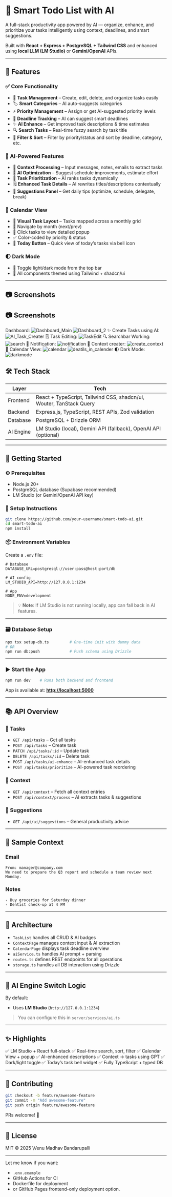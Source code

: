 # 🧠 Smart Todo List with AI

A full-stack productivity app powered by AI — organize, enhance, and prioritize your tasks intelligently using context, deadlines, and smart suggestions.

Built with **React + Express + PostgreSQL + Tailwind CSS** and enhanced using **local LLM (LM Studio)** or **Gemini/OpenAI** APIs.

---

## 🌟 Features

### ✅ Core Functionality

* 📝 **Task Management** – Create, edit, delete, and organize tasks easily
* 🏷️ **Smart Categories** – AI auto-suggests categories
* ⚡ **Priority Management** – Assign or get AI-suggested priority levels
* 📅 **Deadline Tracking** – AI can suggest smart deadlines
* ✨ **AI Enhance** – Get improved task descriptions & time estimates
* 🔍 **Search Tasks** – Real-time fuzzy search by task title
* 🧮 **Filter & Sort** – Filter by priority/status and sort by deadline, category, etc.

### 🤖 AI-Powered Features

* 💬 **Context Processing** – Input messages, notes, emails to extract tasks
* 🧠 **AI Optimization** – Suggest schedule improvements, estimate effort
* 🎯 **Task Prioritization** – AI ranks tasks dynamically
* 🗒️ **Enhanced Task Details** – AI rewrites titles/descriptions contextually
* 📌 **Suggestions Panel** – Get daily tips (optimize, schedule, delegate, break)

### 📅 Calendar View

* 📆 **Visual Task Layout** – Tasks mapped across a monthly grid
* 🔁 Navigate by month (next/prev)
* 📌 Click tasks to view detailed popup
* ✅ Color-coded by priority & status
* 🔔 **Today Button** – Quick view of today’s tasks via bell icon

### 🌓 Dark Mode

* 🌙 Toggle light/dark mode from the top bar
* 🖤 All components themed using Tailwind + shadcn/ui

---

## 📷 Screenshots
## 📷 Screenshots
Dashboard:
![Dashboard_Main](Screenshots_project/dashboard.png)
![Dashboard_2](Screenshots_project/dashboard-2.png)
✨ Create Tasks using AI:
![AI_Task_Creater](Screenshots_project/AI_PoweredTaskCreater.png)
🗒️ Task Editing:
![TaskEdit](Screenshots_project/taskEditDashboard.png)
🔍 Searchbar Working:
![search](Screenshots_project/SearchbarWorking.png)
🔔 Notification:
![notification](Screenshots_project/notification_bell_working.png)
💬 Context creater:
![create_context](Screenshots_project/context_page.png)
📅 Calendar View:
![calendar](Screenshots_project/Calendar_page.png)
![deatils_in_calender](Screenshots_project/popupInCalendar.png)
🌓 Dark Mode:
![darkmode](Screenshots_project/DarkMode.png)


## 🛠️ Tech Stack

| Layer     | Tech                                                                |
| --------- | ------------------------------------------------------------------- |
| Frontend  | React + TypeScript, Tailwind CSS, shadcn/ui, Wouter, TanStack Query |
| Backend   | Express.js, TypeScript, REST APIs, Zod validation                   |
| Database  | PostgreSQL + Drizzle ORM                                            |
| AI Engine | LM Studio (local), Gemini API (fallback), OpenAI API (optional)     |

---

## 🚀 Getting Started

### ⚙️ Prerequisites

* Node.js 20+
* PostgreSQL database (Supabase recommended)
* LM Studio (or Gemini/OpenAI API key)

### 🔧 Setup Instructions

```bash
git clone https://github.com/your-username/smart-todo-ai.git
cd smart-todo-ai
npm install
```

### 📦 Environment Variables

Create a `.env` file:

```env
# Database
DATABASE_URL=postgresql://user:pass@host:port/db

# AI config
LM_STUDIO_API=http://127.0.0.1:1234

# App
NODE_ENV=development
```

> 💡 **Note**: If LM Studio is not running locally, app can fall back in AI features.

---

### 🗃️ Database Setup

```bash
npx tsx setup-db.ts         # One-time init with dummy data
# OR
npm run db:push             # Push schema using Drizzle
```

---

### ▶️ Start the App

```bash
npm run dev    # Runs both backend and frontend
```

App is available at: **[http://localhost:5000](http://localhost:5000)**

---

## 📚 API Overview

### 🔹 Tasks

* `GET /api/tasks` – Get all tasks
* `POST /api/tasks` – Create task
* `PATCH /api/tasks/:id` – Update task
* `DELETE /api/tasks/:id` – Delete task
* `POST /api/tasks/ai-enhance` – AI-enhanced task details
* `POST /api/tasks/prioritize` – AI-powered task reordering

### 🔹 Context

* `GET /api/context` – Fetch all context entries
* `POST /api/context/process` – AI extracts tasks & suggestions

### 🔹 Suggestions

* `GET /api/ai/suggestions` – General productivity advice

---

## 🧪 Sample Context

### Email

```
From: manager@company.com
We need to prepare the Q3 report and schedule a team review next Monday.
```

### Notes

```
- Buy groceries for Saturday dinner
- Dentist check-up at 4 PM
```

---

## 🧬 Architecture

* `TaskList` handles all CRUD & AI badges
* `ContextPage` manages context input & AI extraction
* `CalendarPage` displays task deadline overview
* `aiService.ts` handles AI prompt + parsing
* `routes.ts` defines REST endpoints for all operations
* `storage.ts` handles all DB interaction using Drizzle

---

## 🔁 AI Engine Switch Logic

By default:

* Uses **LM Studio** (`http://127.0.0.1:1234`)


> You can configure this in `server/services/ai.ts`

---

## ✨ Highlights

✅ LM Studio + React full-stack
✅ Real-time search, sort, filter
✅ Calendar View + popup
✅ AI-enhanced descriptions
✅ Context → tasks using GPT
✅ Dark/light toggle
✅ Today’s task bell widget
✅ Fully TypeScript + typed DB

---

## 🤝 Contributing

```bash
git checkout -b feature/awesome-feature
git commit -m "Add awesome-feature"
git push origin feature/awesome-feature
```

PRs welcome! 🙌

---

## 📜 License

MIT © 2025 \Venu Madhav Bandarupalli

---

Let me know if you want:

* `.env.example`
* GitHub Actions for CI
* Dockerfile for deployment
* or GitHub Pages frontend-only deployment option.
